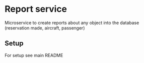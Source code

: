 # Report service
Microservice to create reports about any object into the database (reservation made, aircraft, passenger)

## Setup
For setup see main README